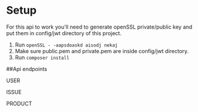 # Setup

For this api to work you'll need to generate openSSL private/public key and put them in config/jwt directory of this project.

1. Run `openSSL - -aapsdoaskd aisodj nekaj`
2. Make sure public.pem and private.pem are inside config/jwt directory.
3. Run `composer install`

##Api endpoints

USER

ISSUE

PRODUCT